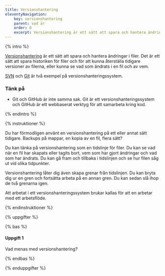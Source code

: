 ```yaml
---
title: Versionshantering
eleventyNavigation:
    key: versionshantering
    parent: vad är
    order: 0
    excerpt: Versionshantering är ett sätt att spara och hantera ändringar i filer.
---
```


{% intro %}

[Versionshantering](https://sv.wikipedia.org/wiki/Versionshantering) är ett sätt att spara och hantera ändringar i filer. Det är ett sätt att spara historiken för filer och för att kunna återställa tidigare versioner av filerna, eller kunna se vad som ändrats i en fil och av vem.

[SVN](https://sv.wikipedia.org/wiki/Apache_Subversion) och [Git](https://sv.wikipedia.org/wiki/Git_(datorprogram)) är två exempel på versionshanteringssystem.

### Tänk på

- Git och GitHub är inte samma sak. Git är ett versionshanteringssystem och GitHub är ett webbaserat verktyg för att samarbeta kring kod.

{% endintro %}

{% instruktioner %}

Du har förmodligen använt en versionshantering på ett eller annat sätt tidigare. Backups på mappar, en kopia av en fil, flera sätt?

Du kan tänka på versionshantering som en tidslinje för filer. Du kan se vad när en fil har skapats eller tagits bort, vem som har gjort ändringar och vad som har ändrats. Du kan gå fram och tillbaka i tidslinjen och se hur filen såg ut vid olika tidpunkter.

Versionshantering låter dig även skapa grenar från tidslinjen. Du kan bryta dig ur en gren och fortsätta arbeta på en annan gren. Du kan sedan slå ihop de två grenarna igen.

Att arbetat i ett versionshanteringssystem brukar kallas för att en arbetar med ett arbetsflöde.

{% endinstruktioner %}

{% uppgifter %}

{% bas %}

#### Uppgift 1

Vad menas med versionshantering?

{% endbas %}

{% enduppgifter %}

